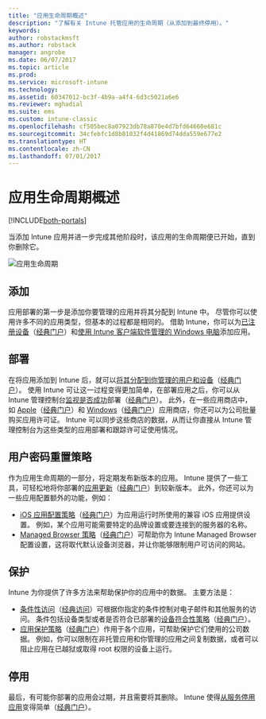 ```yaml
---
title: "应用生命周期概述"
description: "了解有关 Intune 托管应用的生命周期（从添加到最终停用）。"
keywords: 
author: robstackmsft
ms.author: robstack
manager: angrobe
ms.date: 06/07/2017
ms.topic: article
ms.prod: 
ms.service: microsoft-intune
ms.technology: 
ms.assetid: 60347012-bc3f-4b9a-a4f4-6d3c5021a6e6
ms.reviewer: mghadial
ms.suite: ems
ms.custom: intune-classic
ms.openlocfilehash: cf505bec8a07923db78a870e4d7bfd64660e681c
ms.sourcegitcommit: 34cfebfc1d8b81032f4d41869d74dda559e677e2
ms.translationtype: HT
ms.contentlocale: zh-CN
ms.lasthandoff: 07/01/2017
---
```

# <a name="overview-of-the-app-lifecycle"></a>应用生命周期概述

[!INCLUDE[both-portals](./includes/note-for-both-portals.md)]

当添加 Intune 应用并进一步完成其他阶段时，该应用的生命周期便已开始，直到你删除它。

![应用生命周期](./media/app-lifecycle.png "Intune 应用生命周期")

## <a name="add"></a>添加

应用部署的第一步是添加你要管理的应用并将其分配到 Intune 中。 尽管你可以使用许多不同的应用类型，但基本的过程都是相同的。 借助 Intune，你可以为[已注册设备](apps-add.md)（[经典门户](/intune-classic/deploy-use/add-apps-for-mobile-devices-in-microsoft-intune)）和[使用 Intune 客户端软件管理的 Windows 电脑](/intune-classic/deploy-use/add-apps-for-windows-pcs-in-microsoft-intune)添加应用。

## <a name="deploy"></a>部署

在将应用添加到 Intune 后，就可以[将其分配到你管理的用户和设备](apps-deploy.md)（[经典门户](/intune-classic/deploy-use/deploy-apps)）。 使用 Intune 可让这一过程变得更加简单，在部署应用之后，你可以从 Intune 管理控制台[监视是否成功](apps-monitor.md)部署（[经典门户](/intune-classic/deploy-use/monitor-apps-in-microsoft-intune)）。 此外，在一些应用商店中，如 [Apple](vpp-apps-ios.md)（[经典门户](/intune-classic/deploy-use/manage-ios-apps-you-purchased-through-a-volume-purchase-program-with-microsoft-intune)）和 [Windows](windows-store-for-business.md)（[经典门户](/intune-classic/deploy-use/manage-apps-you-purchased-from-the-windows-store-for-business-with-microsoft-intune)）应用商店，你还可以为公司批量购买应用许可证。 Intune 可以同步这些商店的数据，从而让你直接从 Intune 管理控制台为这些类型的应用部署和跟踪许可证使用情况。

## <a name="configure"></a>用户密码重置策略

作为应用生命周期的一部分，将定期发布新版本的应用。 Intune 提供了一些工具，可轻松地将你部署的[应用更新](apps-add.md)（[经典门户](/intune-classic/deploy-use/update-apps-using-microsoft-intune)）到较新版本。 此外，你还可以为一些应用配置额外的功能，例如：
- [iOS 应用配置策略](app-configuration-policies-use-ios.md)（[经典门户](/intune-classic/deploy-use/configure-ios-apps-with-mobile-app-configuration-policies-in-microsoft-intune)）为应用运行时所使用的兼容 iOS 应用提供设置。 例如，某个应用可能需要特定的品牌设置或要连接到的服务器的名称。
- [Managed Browser 策略](app-configuration-managed-browser.md)（[经典门户](/intune-classic/deploy-use/manage-internet-access-using-managed-browser-policies)）可帮助你为 Intune Managed Browser 配置设置，这将取代默认设备浏览器，并让你能够限制用户可访问的网站。

## <a name="protect"></a>保护

Intune 为你提供了许多方法来帮助保护你的应用中的数据。 主要方法是：
- [条件性访问](conditional-access.md)（[经典访问](/intune-classic/deploy-use/restrict-access-to-email-and-o365-services-with-microsoft-intune)）可根据你指定的条件控制对电子邮件和其他服务的访问。 条件包括设备类型或者是否符合已部署的[设备符合性策略](device-compliance.md)（[经典门户](/intune-classic/deploy-use/introduction-to-device-compliance-policies-in-microsoft-intune)）。
- [应用保护策略](app-protection-policy.md)（[经典门户](/intune-classic/deploy-use/protect-app-data-using-mobile-app-management-policies-with-microsoft-intune)）作用于各个应用，可帮助保护它们使用的公司数据。 例如，你可以限制在非托管应用和你管理的应用之间复制数据，或者可以阻止应用在已越狱或取得 root 权限的设备上运行。

## <a name="retire"></a>停用

最后，有可能你部署的应用会过期，并且需要将其删除。 Intune 使得[从服务停用应用](device-management.md)变得简单（[经典门户](/intune-classic/deploy-use/retire-apps-using-microsoft-intune)）。
